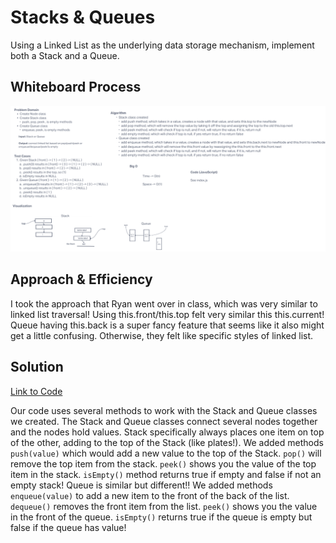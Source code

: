 # Stacks & Queues

Using a Linked List as the underlying data storage mechanism, implement both a Stack and a Queue.

## Whiteboard Process

![Whiteboard10](./whiteboard10.png)

## Approach & Efficiency
<!-- What approach did you take? Why? What is the Big O space/time for this approach? -->

I took the approach that Ryan went over in class, which was very similar to linked list traversal! Using this.front/this.top felt very similar this this.current! Queue having this.back is a super fancy feature that seems like it also might get a little confusing. Otherwise, they felt like specific styles of linked list.

## Solution
<!-- Show how to run your code, and examples of it in action -->

[Link to Code](./index.js)

Our code uses several methods to work with the Stack and Queue classes we created. The Stack and Queue classes connect several nodes together and the nodes hold values. Stack specifically always places one item on top of the other, adding to the top of the Stack (like plates!). We added methods `push(value)` which would add a new value to the top of the Stack. `pop()` will remove the top item from the stack. `peek()` shows you the value of the top item in the stack. `isEmpty()` method returns true if empty and false if not an empty stack! Queue is similar but different!! We added methods `enqueue(value)` to add a new item to the front of the back of the list. `dequeue()` removes the front item from the list. `peek()` shows you the value in the front of the queue. `isEmpty()` returns true if the queue is empty but false if the queue has value!
